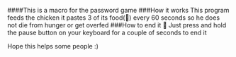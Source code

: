 ####This is a macro for the password game 
###How it works
This program feeds the chicken it pastes 3 of its food(🐛) every 60 seconds so he does not die from hunger or get overfed
###How to end it 🐛
Just press and hold the pause button on your keyboard for a couple of seconds to end it 

Hope this helps some people :)